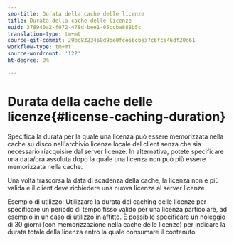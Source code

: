 ```yaml
---
seo-title: Durata della cache delle licenze
title: Durata della cache delle licenze
uuid: 378940a2-f072-478d-bee1-05ccba888b5c
translation-type: tm+mt
source-git-commit: 29bc8323460d9be0fce66cbea7c6fce46df20d61
workflow-type: tm+mt
source-wordcount: '122'
ht-degree: 0%

---
```



# Durata della cache delle licenze{#license-caching-duration}

Specifica la durata per la quale una licenza può essere memorizzata nella cache su disco nell&#39;archivio licenze locale del client senza che sia necessario riacquisire dal server licenze. In alternativa, potete specificare una data/ora assoluta dopo la quale una licenza non può più essere memorizzata nella cache.

Una volta trascorsa la data di scadenza della cache, la licenza non è più valida e il client deve richiedere una nuova licenza al server licenze.

Esempio di utilizzo: Utilizzare la durata del caching delle licenze per specificare un periodo di tempo fisso valido per una licenza particolare, ad esempio in un caso di utilizzo in affitto. È possibile specificare un noleggio di 30 giorni (con memorizzazione nella cache delle licenze) per indicare la durata totale della licenza entro la quale consumare il contenuto.
